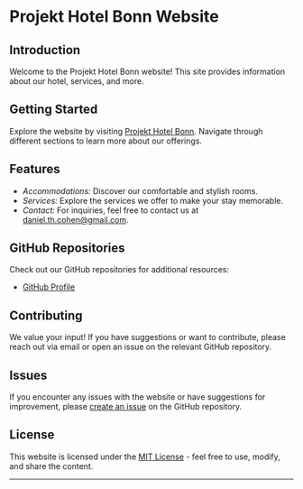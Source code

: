 # Projekt Hotel Bonn Website

## Introduction

Welcome to the Projekt Hotel Bonn website! This site provides information about our hotel, services, and more.

## Getting Started

Explore the website by visiting [Projekt Hotel Bonn](https://kaiznkinkaide.github.io/Projekt_Hotel_Bonn/). Navigate through different sections to learn more about our offerings.

## Features

- *Accommodations:* Discover our comfortable and stylish rooms.
- *Services:* Explore the services we offer to make your stay memorable.
- *Contact:* For inquiries, feel free to contact us at [daniel.th.cohen@gmail.com](mailto:daniel.th.cohen@gmail.com).

## GitHub Repositories

Check out our GitHub repositories for additional resources:

- [GitHub Profile](https://github.com/Kaiznkinkaide)

## Contributing

We value your input! If you have suggestions or want to contribute, please reach out via email or open an issue on the relevant GitHub repository.

## Issues

If you encounter any issues with the website or have suggestions for improvement, please [create an issue](https://github.com/Kaiznkinkaide/Projekt_Hotel_Bonn/issues) on the GitHub repository.

## License

This website is licensed under the [MIT License](LICENSE.md) - feel free to use, modify, and share the content.

---
